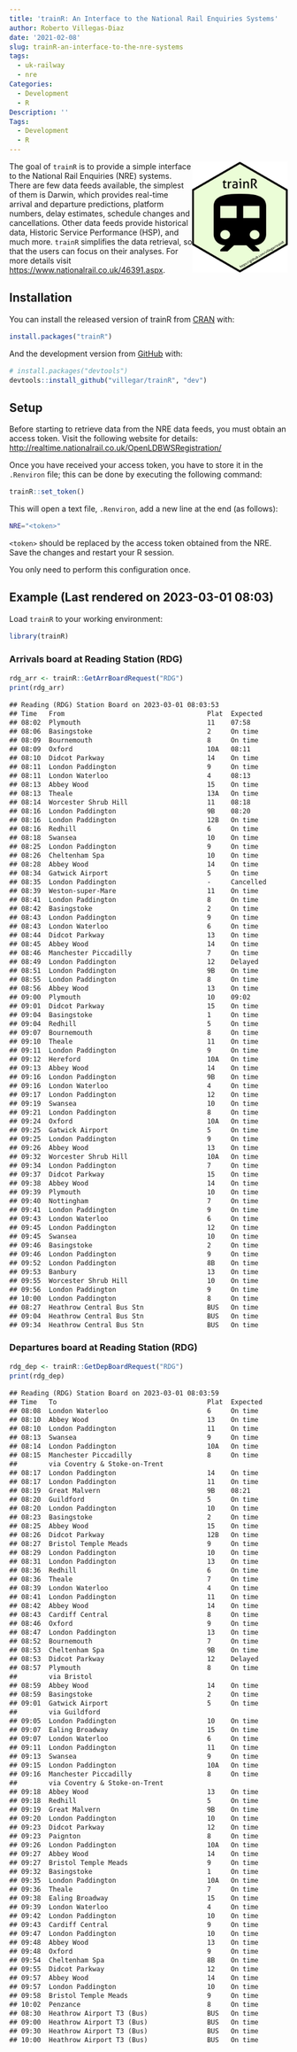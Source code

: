 ```yaml
---
title: 'trainR: An Interface to the National Rail Enquiries Systems'
author: Roberto Villegas-Diaz
date: '2021-02-08'
slug: trainR-an-interface-to-the-nre-systems
tags:
  - uk-railway
  - nre
Categories:
  - Development
  - R
Description: ''
Tags:
  - Development
  - R
---
```


<img src="https://raw.githubusercontent.com/villegar/trainR/main/inst/images/logo.png" alt="logo" align="right" height=200px/>

The goal of `trainR` is to provide a simple interface to the 
National Rail Enquiries (NRE) systems. There are few data feeds 
available, the simplest of them is Darwin, which provides real-time 
arrival and departure predictions, platform numbers, delay estimates, 
schedule changes and cancellations. Other data feeds provide historical 
data, Historic Service Performance (HSP), and much more. `trainR` 
simplifies the data retrieval, so that the users can focus on their 
analyses. For more details visit 
https://www.nationalrail.co.uk/46391.aspx.

## Installation

You can install the released version of trainR from [CRAN](https://CRAN.R-project.org) with:

``` r
install.packages("trainR")
```

And the development version from [GitHub](https://github.com/) with:

``` r
# install.packages("devtools")
devtools::install_github("villegar/trainR", "dev")
```

## Setup
Before starting to retrieve data from the NRE data feeds, you must obtain an access token. 
Visit the following website for details: http://realtime.nationalrail.co.uk/OpenLDBWSRegistration/

Once you have received your access token, you have to store it in the `.Renviron` file; this can be 
done by executing the following command:


```r
trainR::set_token()
```

This will open a text file, `.Renviron`, add a new line at the end (as follows):

```bash
NRE="<token>"
```

`<token>` should be replaced by the access token obtained from the NRE. Save the changes and restart 
your R session.

You only need to perform this configuration once.

## Example (Last rendered on 2023-03-01 08:03)

Load `trainR` to your working environment:

```r
library(trainR)
```

### Arrivals board at Reading Station (RDG)


```r
rdg_arr <- trainR::GetArrBoardRequest("RDG")
print(rdg_arr)
```

```
## Reading (RDG) Station Board on 2023-03-01 08:03:53
## Time   From                                    Plat  Expected
## 08:02  Plymouth                                11    07:58
## 08:06  Basingstoke                             2     On time
## 08:09  Bournemouth                             8     On time
## 08:09  Oxford                                  10A   08:11
## 08:10  Didcot Parkway                          14    On time
## 08:11  London Paddington                       9     On time
## 08:11  London Waterloo                         4     08:13
## 08:13  Abbey Wood                              15    On time
## 08:13  Theale                                  13A   On time
## 08:14  Worcester Shrub Hill                    11    08:18
## 08:16  London Paddington                       9B    08:20
## 08:16  London Paddington                       12B   On time
## 08:16  Redhill                                 6     On time
## 08:18  Swansea                                 10    On time
## 08:25  London Paddington                       9     On time
## 08:26  Cheltenham Spa                          10    On time
## 08:28  Abbey Wood                              14    On time
## 08:34  Gatwick Airport                         5     On time
## 08:35  London Paddington                       -     Cancelled
## 08:39  Weston-super-Mare                       11    On time
## 08:41  London Paddington                       8     On time
## 08:42  Basingstoke                             2     On time
## 08:43  London Paddington                       9     On time
## 08:43  London Waterloo                         6     On time
## 08:44  Didcot Parkway                          13    On time
## 08:45  Abbey Wood                              14    On time
## 08:46  Manchester Piccadilly                   7     On time
## 08:49  London Paddington                       12    Delayed
## 08:51  London Paddington                       9B    On time
## 08:55  London Paddington                       8     On time
## 08:56  Abbey Wood                              13    On time
## 09:00  Plymouth                                10    09:02
## 09:01  Didcot Parkway                          15    On time
## 09:04  Basingstoke                             1     On time
## 09:04  Redhill                                 5     On time
## 09:07  Bournemouth                             8     On time
## 09:10  Theale                                  11    On time
## 09:11  London Paddington                       9     On time
## 09:12  Hereford                                10A   On time
## 09:13  Abbey Wood                              14    On time
## 09:16  London Paddington                       9B    On time
## 09:16  London Waterloo                         4     On time
## 09:17  London Paddington                       12    On time
## 09:19  Swansea                                 10    On time
## 09:21  London Paddington                       8     On time
## 09:24  Oxford                                  10A   On time
## 09:25  Gatwick Airport                         5     On time
## 09:25  London Paddington                       9     On time
## 09:26  Abbey Wood                              13    On time
## 09:32  Worcester Shrub Hill                    10A   On time
## 09:34  London Paddington                       7     On time
## 09:37  Didcot Parkway                          15    On time
## 09:38  Abbey Wood                              14    On time
## 09:39  Plymouth                                10    On time
## 09:40  Nottingham                              7     On time
## 09:41  London Paddington                       9     On time
## 09:43  London Waterloo                         6     On time
## 09:45  London Paddington                       12    On time
## 09:45  Swansea                                 10    On time
## 09:46  Basingstoke                             2     On time
## 09:46  London Paddington                       9     On time
## 09:52  London Paddington                       8B    On time
## 09:53  Banbury                                 13    On time
## 09:55  Worcester Shrub Hill                    10    On time
## 09:56  London Paddington                       9     On time
## 10:00  London Paddington                       8     On time
## 08:27  Heathrow Central Bus Stn                BUS   On time
## 09:04  Heathrow Central Bus Stn                BUS   On time
## 09:34  Heathrow Central Bus Stn                BUS   On time
```

### Departures board at Reading Station (RDG)


```r
rdg_dep <- trainR::GetDepBoardRequest("RDG")
print(rdg_dep)
```

```
## Reading (RDG) Station Board on 2023-03-01 08:03:59
## Time   To                                      Plat  Expected
## 08:08  London Waterloo                         6     On time
## 08:10  Abbey Wood                              13    On time
## 08:10  London Paddington                       11    On time
## 08:13  Swansea                                 9     On time
## 08:14  London Paddington                       10A   On time
## 08:15  Manchester Piccadilly                   8     On time
##        via Coventry & Stoke-on-Trent           
## 08:17  London Paddington                       14    On time
## 08:17  London Paddington                       11    On time
## 08:19  Great Malvern                           9B    08:21
## 08:20  Guildford                               5     On time
## 08:20  London Paddington                       10    On time
## 08:23  Basingstoke                             2     On time
## 08:25  Abbey Wood                              15    On time
## 08:26  Didcot Parkway                          12B   On time
## 08:27  Bristol Temple Meads                    9     On time
## 08:29  London Paddington                       10    On time
## 08:31  London Paddington                       13    On time
## 08:36  Redhill                                 6     On time
## 08:36  Theale                                  7     On time
## 08:39  London Waterloo                         4     On time
## 08:41  London Paddington                       11    On time
## 08:42  Abbey Wood                              14    On time
## 08:43  Cardiff Central                         8     On time
## 08:46  Oxford                                  9     On time
## 08:47  London Paddington                       13    On time
## 08:52  Bournemouth                             7     On time
## 08:53  Cheltenham Spa                          9B    On time
## 08:53  Didcot Parkway                          12    Delayed
## 08:57  Plymouth                                8     On time
##        via Bristol                             
## 08:59  Abbey Wood                              14    On time
## 08:59  Basingstoke                             2     On time
## 09:01  Gatwick Airport                         5     On time
##        via Guildford                           
## 09:05  London Paddington                       10    On time
## 09:07  Ealing Broadway                         15    On time
## 09:07  London Waterloo                         6     On time
## 09:11  London Paddington                       11    On time
## 09:13  Swansea                                 9     On time
## 09:15  London Paddington                       10A   On time
## 09:16  Manchester Piccadilly                   8     On time
##        via Coventry & Stoke-on-Trent           
## 09:18  Abbey Wood                              13    On time
## 09:18  Redhill                                 5     On time
## 09:19  Great Malvern                           9B    On time
## 09:20  London Paddington                       10    On time
## 09:23  Didcot Parkway                          12    On time
## 09:23  Paignton                                8     On time
## 09:26  London Paddington                       10A   On time
## 09:27  Abbey Wood                              14    On time
## 09:27  Bristol Temple Meads                    9     On time
## 09:32  Basingstoke                             1     On time
## 09:35  London Paddington                       10A   On time
## 09:36  Theale                                  7     On time
## 09:38  Ealing Broadway                         15    On time
## 09:39  London Waterloo                         4     On time
## 09:42  London Paddington                       10    On time
## 09:43  Cardiff Central                         9     On time
## 09:47  London Paddington                       10    On time
## 09:48  Abbey Wood                              13    On time
## 09:48  Oxford                                  9     On time
## 09:54  Cheltenham Spa                          8B    On time
## 09:55  Didcot Parkway                          12    On time
## 09:57  Abbey Wood                              14    On time
## 09:57  London Paddington                       10    On time
## 09:58  Bristol Temple Meads                    9     On time
## 10:02  Penzance                                8     On time
## 08:30  Heathrow Airport T3 (Bus)               BUS   On time
## 09:00  Heathrow Airport T3 (Bus)               BUS   On time
## 09:30  Heathrow Airport T3 (Bus)               BUS   On time
## 10:00  Heathrow Airport T3 (Bus)               BUS   On time
```
